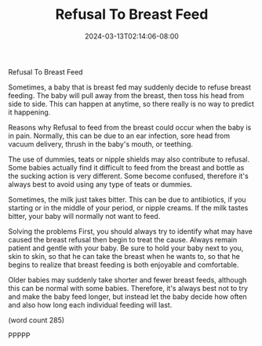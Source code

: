 ﻿---
title: "Refusal To Breast Feed"
date: 2024-03-13T02:14:06-08:00
description: "Breast Feeding Tips for Web Success"
featured_image: "/images/Breast Feeding.jpg"
tags: ["Breast Feeding"]
---

Refusal To Breast Feed

Sometimes, a baby that is breast fed may suddenly
decide to refuse breast feeding.  The baby will
pull away from the breast, then toss his head from
side to side.  This can happen at anytime, so there
really is no way to predict it happening.

Reasons why
Refusal to feed from the breast could occur when the
baby is in pain. Normally, this can be due to an
ear infection, sore head from vacuum delivery, 
thrush in the baby's mouth, or teething.

The use of dummies, teats or nipple shields may also
contribute to refusal.  Some babies actually find 
it difficult to feed from the breast and bottle as
the sucking action is very different.  Some become
confused, therefore it's always best to avoid using
any type of teats or dummies.

Sometimes, the milk just takes bitter.  This can
be due to antibiotics, if you starting or in the 
middle of your period, or nipple creams.  If the
milk tastes bitter, your baby will normally not 
want to feed.  

Solving the problems
First, you should always try to identify what may
have caused the breast refusal then begin to treat
the cause.  Always remain patient and gentle with
your baby.  Be sure to hold your baby next to you,
skin to skin, so that he can take the breast when
he wants to, so that he begins to realize that 
breast feeding is both enjoyable and comfortable.

Older babies may suddenly take shorter and fewer
breast feeds, although this can be normal with
some babies.  Therefore, it's always best not to
try and make the baby feed longer, but instead let
the baby decide how often and also how long each
individual feeding will last.

(word count 285)

PPPPP
